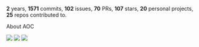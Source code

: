 **2** years, **1571** commits, **102** issues, **70** PRs, **107** stars, **20** personal projects, **25** repos contributed to.

About AOC 

![](https://img.shields.io/badge/stars%20⭐-6-yellow) ![](https://img.shields.io/badge/day%20📅-21-blue) ![](https://img.shields.io/badge/days%20completed-3-red)
